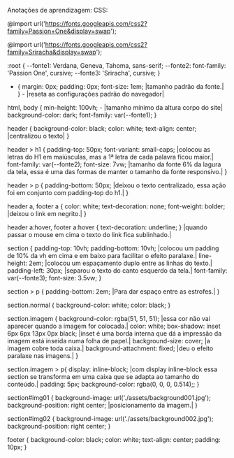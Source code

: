 Anotações de aprendizagem:
CSS:

@import url('https://fonts.googleapis.com/css2?family=Passion+One&display=swap');

@import url('https://fonts.googleapis.com/css2?family=Sriracha&display=swap');

:root {
  --fonte1: Verdana, Geneva, Tahoma, sans-serif;
  --fonte2: font-family: 'Passion One', cursive;
  --fonte3: 'Sriracha', cursive;
}

* {
  margin: 0px;
  padding: 0px;
  font-size: 1em; |tamanho padrão da fonte.|
} - |reseta as configurações padrão do navegador|

html, body {
  min-height: 100vh; - |tamanho mínimo da altura corpo do site|
  background-color: dark;
  font-family: var(--fonte1);
}

header {
  background-color: black;
  color: white;
  text-align: center;  |centralizou o texto|
}

header > h1 {
  padding-top: 50px;
  font-variant: small-caps; |colocou as letras do H1 em maiúsculas, mas a 1ª letra de cada palavra ficou maior.|
  font-family: var(--fonte2);
  font-size: 7vw; |tamanho da fonte 6% da lagura da tela, essa é uma das formas de manter o tamanho da fonte responsivo.|
}

header > p {
  padding-bottom: 50px; |deixou o texto centralizado, essa ação foi em conjunto com padding-top do h1.|
}

header a, footer a {
  color: white;
  text-decoration: none;
  font-weight: bolder; |deixou o link em negrito.|
}

header a:hover, footer a:hover {
  text-decoration: underline;
} |quando passar o mouse em cima o texto do link fica sublinhado.|

section {
  padding-top: 10vh;
  padding-bottom: 10vh; |colocou um padding de 10% da vh em cima e em baixo para facilitar o efeito paralaxe.|
  line-height: 2em; |colocou um espaçamento duplo entre as linhas do texto.|
  padding-left: 30px; |separou o texto do canto esquerdo da tela.|
  font-family: var(--fonte3);
  font-size: 3.5vw;
}

section > p {
  padding-bottom: 2em; |Para dar espaço entre as estrofes.|
}

section.normal {
  background-color: white;
  color: black;
}

section.imagem {
  background-color: rgba(51, 51, 51); |essa cor não vai aparecer quando a imagem for colocada.|
  color: white;
  box-shadow: inset 6px 6px 13px 0px black; |inset é uma borda interna que dá a impressão da imagem está inseida numa folha de papel.|
  background-size: cover; |a imagem cobre toda caixa.|
  background-attachment: fixed; |deu o efeito paralaxe nas imagens.|
}

section.imagem > p{
  display: inline-block; |com display inline-block essa section se transforma em uma caixa que se adapta ao tamanho do conteúdo.|
  padding: 5px;
   background-color: rgba(0, 0, 0, 0.514);;
}

section#img01 {
  background-image: url('./assets/background001.jpg');
  background-position: right center; |posicionamento da imagem.|
} 

section#img02 {
  background-image: url('./assets/background002.jpg');
  background-position: right center;
}

footer {
  background-color: black;
  color: white;
  text-align: center;
  padding: 10px;
}
